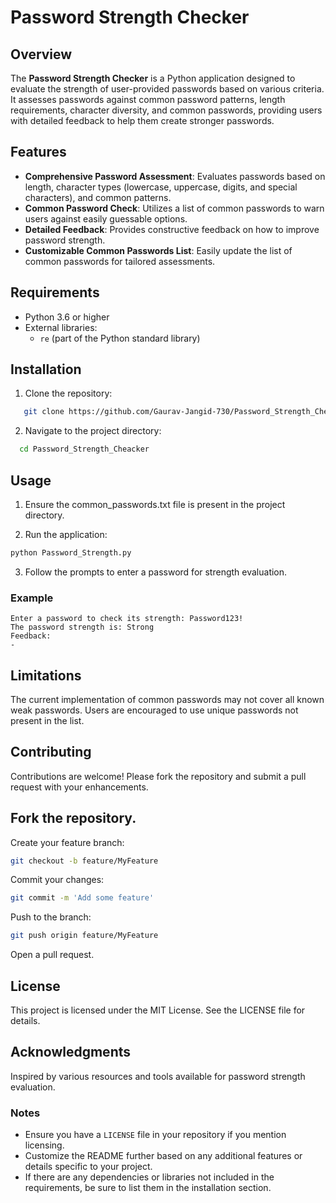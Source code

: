 # Password Strength Checker

## Overview

The **Password Strength Checker** is a Python application designed to evaluate the strength of user-provided passwords based on various criteria. It assesses passwords against common password patterns, length requirements, character diversity, and common passwords, providing users with detailed feedback to help them create stronger passwords.

## Features

- **Comprehensive Password Assessment**: Evaluates passwords based on length, character types (lowercase, uppercase, digits, and special characters), and common patterns.
- **Common Password Check**: Utilizes a list of common passwords to warn users against easily guessable options.
- **Detailed Feedback**: Provides constructive feedback on how to improve password strength.
- **Customizable Common Passwords List**: Easily update the list of common passwords for tailored assessments.

## Requirements

- Python 3.6 or higher
- External libraries:
  - `re` (part of the Python standard library)

## Installation

1. Clone the repository:
```bash
   git clone https://github.com/Gaurav-Jangid-730/Password_Strength_Cheacker.git
```
2. Navigate to the project directory:  
```bash
  cd Password_Strength_Cheacker
```

## Usage
1. Ensure the common_passwords.txt file is present in the project directory.

2. Run the application:

```bash
python Password_Strength.py
```
3. Follow the prompts to enter a password for strength evaluation.

### Example
```vbnet
Enter a password to check its strength: Password123!
The password strength is: Strong
Feedback:
-
```
## Limitations
The current implementation of common passwords may not cover all known weak passwords. Users are encouraged to use unique passwords not present in the list.
## Contributing
Contributions are welcome! Please fork the repository and submit a pull request with your enhancements.

## Fork the repository.
Create your feature branch:
```bash
git checkout -b feature/MyFeature
```
Commit your changes:
```bash
git commit -m 'Add some feature'
```
Push to the branch:
```bash
git push origin feature/MyFeature
```
Open a pull request.
## License
This project is licensed under the MIT License. See the LICENSE file for details.
## Acknowledgments
Inspired by various resources and tools available for password strength evaluation.
### Notes

- Ensure you have a `LICENSE` file in your repository if you mention licensing.
- Customize the README further based on any additional features or details specific to your project.
- If there are any dependencies or libraries not included in the requirements, be sure to list them in the installation section.
